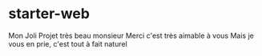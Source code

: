 # starter-web
Mon Joli Projet
très beau monsieur
Merci c'est très aimable à vous
Mais je vous en prie, c'est tout à fait naturel